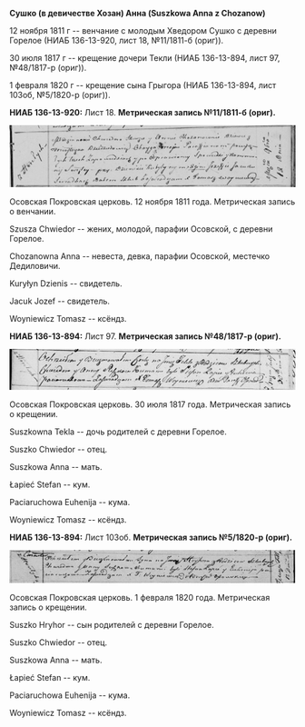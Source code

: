 **Сушко (в девичестве Хозан) Анна (Suszkowa Anna z Chozanow)**

12 ноября 1811 г -- венчание с молодым Хведором Сушко с деревни Горелое
(НИАБ 136-13-920, лист 18, №11/1811-б (ориг)).

30 июля 1817 г -- крещение дочери Текли (НИАБ 136-13-894, лист 97,
№48/1817-р (ориг)).

1 февраля 1820 г -- крещение сына Грыгора (НИАБ 136-13-894, лист 103об,
№5/1820-р (ориг)).

**НИАБ 136-13-920:** Лист 18. **Метрическая запись №11/1811-б (ориг).**

![](./media/63f218e684e40c1b85d9694902ff6122e28cbefa.png)

Осовская Покровская церковь. 12 ноября 1811 года. Метрическая запись о
венчании.

Szusza Chwiedor -- жених, молодой, парафии Осовской, с деревни Горелое.

Chozanowna Anna -- невеста, девка, парафии Осовской, местечко
Дедиловичи.

Kuryłyn Dzienis -- свидетель.

Jacuk Jozef -- свидетель.

Woyniewicz Tomasz -- ксёндз.

**НИАБ 136-13-894:** Лист 97. **Метрическая запись №48/1817-р (ориг).**

![](./media/3514baa9e3de4010551a2bce8d15295b9091b17c.png)

Осовская Покровская церковь. 30 июля 1817 года. Метрическая запись о
крещении.

Suszkowna Tekla -- дочь родителей с деревни Горелое.

Suszko Chwiedor -- отец.

Suszkowa Anna -- мать.

Łapieć Stefan -- кум.

Paciaruchowa Euhenija -- кума.

Woyniewicz Tomasz -- ксёндз.

**НИАБ 136-13-894:** Лист 103об. **Метрическая запись №5/1820-р
(ориг).**

![](./media/911d52f5ee84f13de634c5a6db0a890a919c9a57.png)

Осовская Покровская церковь. 1 февраля 1820 года. Метрическая запись о
крещении.

Suszko Hryhor -- сын родителей с деревни Горелое.

Suszko Chwiedor -- отец.

Suszkowa Anna -- мать.

Łapieć Stefan -- кум.

Paciaruchowa Euhenija -- кума.

Woyniewicz Tomasz -- ксёндз.
